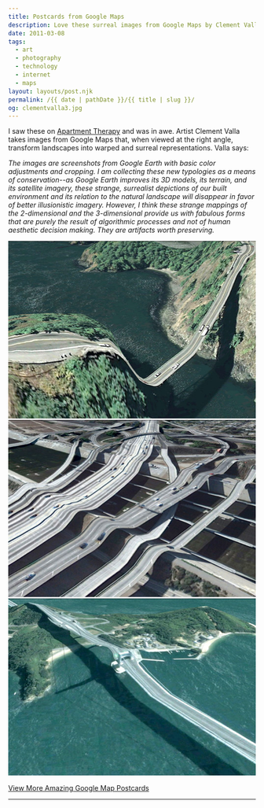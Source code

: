 ```yaml
---
title: Postcards from Google Maps
description: Love these surreal images from Google Maps by Clement Valla.
date: 2011-03-08
tags: 
  - art
  - photography
  - technology
  - internet
  - maps
layout: layouts/post.njk
permalink: /{{ date | pathDate }}/{{ title | slug }}/
og: clementvalla3.jpg
---
```


I saw these on [Apartment Therapy](http://apartmenttherapy.com) and was in awe. Artist Clement Valla takes images from Google Maps that, when viewed at the right angle, transform landscapes into warped and surreal representations. Valla says:

_The images are screenshots from Google Earth with basic color adjustments and cropping. I am collecting these new typologies as a means of conservation--as Google Earth improves its 3D models, its terrain, and its satellite imagery, these strange, surrealist depictions of our built environment and its relation to the natural landscape will disappear in favor of better illusionistic imagery. However, I think these strange mappings of the 2-dimensional and the 3-dimensional provide us with fabulous forms that are purely the result of algorithmic processes and not of human aesthetic decision making. They are artifacts worth preserving._

![](/img/clementvalla1.jpg)![](/img/clementvalla2.jpg)![](/img/clementvalla3.jpg)

<p class="learn-more">
  <a href="http://clementvalla.com/index.php?/work/bridges/">View More Amazing Google Map Postcards</a>
</p>

---
